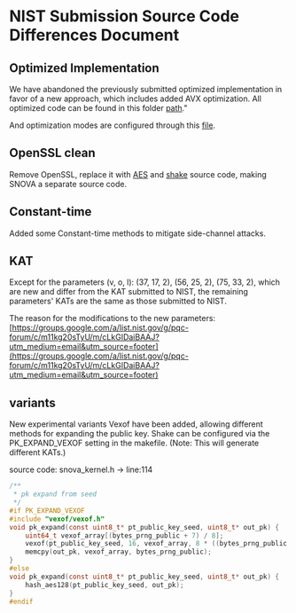 NIST Submission Source Code Differences Document
=======

Optimized Implementation
-------
We have abandoned the previously submitted optimized implementation in favor of a new approach, which includes added AVX optimization. All optimized code can be found in this folder [path](https://github.com/PQCLAB-SNOVA/SNOVA/tree/main/snova_plasma)."

And optimization modes are configured through this [file](https://github.com/PQCLAB-SNOVA/SNOVA/blob/main/snova_plasma/snova_plasms_option.h).


OpenSSL clean
-------
Remove OpenSSL, replace it with [AES](https://github.com/PQCLAB-SNOVA/SNOVA/tree/main/aes) and [shake](https://github.com/PQCLAB-SNOVA/SNOVA/tree/main/shake) source code, making SNOVA a separate source code.

Constant-time
-------
Added some Constant-time methods to mitigate side-channel attacks.

KAT
-------
Except for the parameters (v, o, l): (37, 17, 2), (56, 25, 2), (75, 33, 2), which are new and differ from the KAT submitted to NIST, the remaining parameters' KATs are the same as those submitted to NIST.

The reason for the modifications to the new parameters: [https://groups.google.com/a/list.nist.gov/g/pqc-forum/c/m11kg20sTyU/m/cLkGIDaiBAAJ?utm_medium=email&utm_source=footer](https://groups.google.com/a/list.nist.gov/g/pqc-forum/c/m11kg20sTyU/m/cLkGIDaiBAAJ?utm_medium=email&utm_source=footer)

variants
-------
New experimental variants Vexof have been added, allowing different methods for expanding the public key. Shake can be configured via the PK_EXPAND_VEXOF setting in the makefile. (Note: This will generate different KATs.)

source code: snova_kernel.h -> line:114
```c
/**
 * pk expand from seed
 */
#if PK_EXPAND_VEXOF
#include "vexof/vexof.h"
void pk_expand(const uint8_t* pt_public_key_seed, uint8_t* out_pk) {
    uint64_t vexof_array[(bytes_prng_public + 7) / 8];
    vexof(pt_public_key_seed, 16, vexof_array, 8 * ((bytes_prng_public + 7) / 8));
    memcpy(out_pk, vexof_array, bytes_prng_public);
}
#else
void pk_expand(const uint8_t* pt_public_key_seed, uint8_t* out_pk) {
    hash_aes128(pt_public_key_seed, out_pk);
}
#endif
```